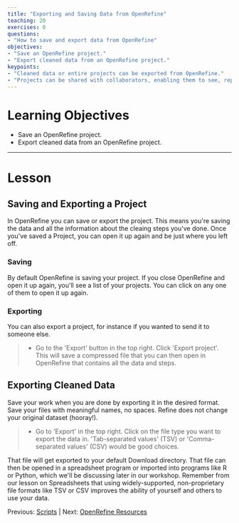 ```yaml
---
title: "Exporting and Saving Data from OpenRefine"
teaching: 20
exercises: 0
questions:
- "How to save and export data from OpenRefine"
objectives:
- "Save an OpenRefine project."
- "Export cleaned data from an OpenRefine project."
keypoints:
- "Cleaned data or entire projects can be exported from OpenRefine."
- "Projects can be shared with collaborators, enabling them to see, reproduce and check all data cleaning steps you performed."
---
```


# Learning Objectives

* Save an OpenRefine project.
* Export cleaned data from an OpenRefine project.


----------------------------------------------------

# Lesson

## Saving and Exporting a Project

In OpenRefine you can save or export the project. This means you're saving the data and all the 
information about the cleaing steps you've done. Once you've saved a Project, you can
open it up again and be just where you left off.

### Saving

By default OpenRefine is saving your project. If you close OpenRefine and open it up again,
you'll see a list of your projects. You can click on any one of them to open it up again.

### Exporting

You can also export a project, for instance if you wanted to send it to someone else. 


>  - Go to the 'Export' button in the top right. Click 'Export project'. This will save a compressed file that you can then open in OpenRefine that contains all the data and steps. 


## Exporting Cleaned Data 

Save your work when you are done by exporting it in the desired format. Save your files with meaningful names, no spaces. Refine does not change your original dataset (hooray!).


>  - Go to 'Export' in the top right. Click on the file type you want to export the data in. 'Tab-separated values' (TSV) or 'Comma-separated values' (CSV) would be good choices. 


That file will get
exported to your default Download directory. That file can then be opened in a 
spreadsheet program
or imported into programs like R or Python, which we'll be discussing later in our workshop. 
Remember from our lesson on Spreadsheets that using widely-supported, 
non-proprietary file formats like TSV or CSV improves the ability of yourself and others to use your data. 


Previous: [Scripts](04-scripts/) | Next: [OpenRefine Resources](07-resources/)
